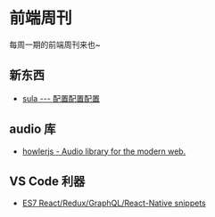 # 前端周刊
每周一期的前端周刊来也~

## 新东西

* [sula ---  配置配置配置](https://sula.now.sh/#/)

## audio 库

* [howlerjs - Audio library for the modern web.](https://howlerjs.com/)


## VS Code 利器

* [ES7 React/Redux/GraphQL/React-Native snippets](https://github.com/dsznajder/vscode-es7-javascript-react-snippets)
